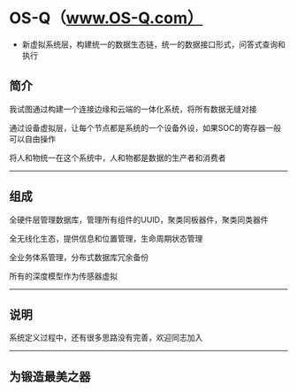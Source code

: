 ﻿
# OS-Q（www.OS-Q.com）

- 新虚拟系统层，构建统一的数据生态链，统一的数据接口形式，问答式查询和执行


## 简介

我试图通过构建一个连接边缘和云端的一体化系统，将所有数据无缝对接

通过设备虚拟层，让每个节点都是系统的一个设备外设，如果SOC的寄存器一般可以自由操作

将人和物统一在这个系统中，人和物都是数据的生产者和消费者



---

## 组成

全硬件层管理数据库，管理所有组件的UUID，聚类同板器件，聚类同类器件

全无线化生态，提供信息和位置管理，生命周期状态管理

全业务体系管理，分布式数据库冗余备份

所有的深度模型作为传感器虚拟

---

## 说明

系统定义过程中，还有很多思路没有完善，欢迎同志加入

---
## 为锻造最美之器

